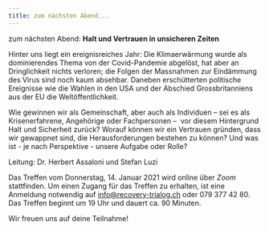 ```yaml
---
title: zum nächsten Abend...
---
```

zum nächsten Abend: **Halt und Vertrauen in unsicheren Zeiten**

Hinter uns liegt ein ereignisreiches Jahr: Die Klimaerwärmung wurde als dominierendes Thema von der Covid-Pandemie abgelöst, hat aber an Dringlichkeit nichts verloren; die Folgen der Massnahmen zur Eindämmung des Virus sind noch kaum absehbar. Daneben erschütterten politische Ereignisse wie die Wahlen in den USA und der Abschied Grossbritanniens aus der EU die Weltöffentlichkeit.

Wie gewinnen wir als Gemeinschaft, aber auch als Individuen – sei es als Krisenerfahrene, Angehörige oder Fachpersonen –  vor diesem Hintergrund Halt und Sicherheit zurück? Worauf können wir ein Vertrauen gründen, dass wir gewappnet sind, die Herausforderungen bestehen zu können? Und was ist - je nach Perspektive - unsere Aufgabe oder Rolle?

Leitung: Dr. Herbert Assaloni und Stefan Luzi

Das Treffen vom Donnerstag, 14. Januar 2021 wird online über *Zoom* stattfinden. Um einen Zugang für das Treffen zu erhalten, ist eine Anmeldung notwendig auf info@recovery-trialog.ch oder 079 377 42 80. Das Treffen beginnt um 19 Uhr und dauert ca. 90 Minuten.

Wir freuen uns auf deine Teilnahme!